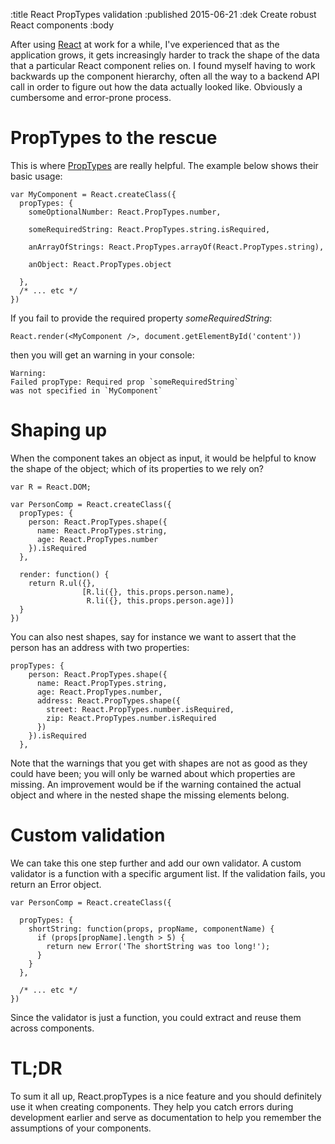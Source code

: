 :title React PropTypes validation 
:published 2015-06-21
:dek Create robust React components 
:body

After using [React](http://http://facebook.github.io/react/) at work for a while, I've experienced 
that as the application grows, it gets increasingly harder to track the shape of the data 
that a particular React component relies on. I found myself having to work backwards up the 
component hierarchy, often all the way to a backend API call in order to figure out how 
the data actually looked like. Obviously a cumbersome and error-prone process.


# PropTypes to the rescue
This is where [PropTypes](https://facebook.github.io/react/docs/reusable-components.html) 
are really helpful. The example below shows their basic usage:

```
var MyComponent = React.createClass({
  propTypes: {
    someOptionalNumber: React.PropTypes.number,
    
    someRequiredString: React.PropTypes.string.isRequired,
    
    anArrayOfStrings: React.PropTypes.arrayOf(React.PropTypes.string),
    
    anObject: React.PropTypes.object
    
  },
  /* ... etc */
})
```

If you fail to provide the required property *someRequiredString*:

```
React.render(<MyComponent />, document.getElementById('content'))
```

then you will get an warning in your console:

```
Warning: 
Failed propType: Required prop `someRequiredString` 
was not specified in `MyComponent`
```


# Shaping up
When the component takes an object as input, it would be helpful to know the shape
of the object; which of its properties to we rely on?

```
var R = React.DOM;

var PersonComp = React.createClass({
  propTypes: {
    person: React.PropTypes.shape({
      name: React.PropTypes.string,
      age: React.PropTypes.number
    }).isRequired
  },
  
  render: function() {
    return R.ul({},
                [R.li({}, this.props.person.name),
                 R.li({}, this.props.person.age)])
  }
})
```

You can also nest shapes, say for instance we want to assert that the person has an address with two properties: 

```
propTypes: {
    person: React.PropTypes.shape({
      name: React.PropTypes.string,
      age: React.PropTypes.number,
      address: React.PropTypes.shape({
        street: React.PropTypes.number.isRequired,
        zip: React.PropTypes.number.isRequired
      })
    }).isRequired
  },
```

Note that the warnings that you get with shapes are not as good as they could have been; you will only be warned about
which properties are missing. An improvement would be if the warning contained the actual object and where in the 
nested shape the missing elements belong. 

# Custom validation
We can take this one step further and add our own validator. A custom validator
is a function with a specific argument list. If the validation fails, you return an
Error object. 

```
var PersonComp = React.createClass({
  
  propTypes: {
    shortString: function(props, propName, componentName) {
      if (props[propName].length > 5) {
        return new Error('The shortString was too long!');
      }
    }
  },
 
  /* ... etc */
})
```

Since the validator is just a function, you could extract and reuse them across components.

# TL;DR
To sum it all up, React.propTypes is a nice feature and you should definitely use it when creating
components. They help you catch errors during development earlier and serve as documentation to help
you remember the assumptions of your components.